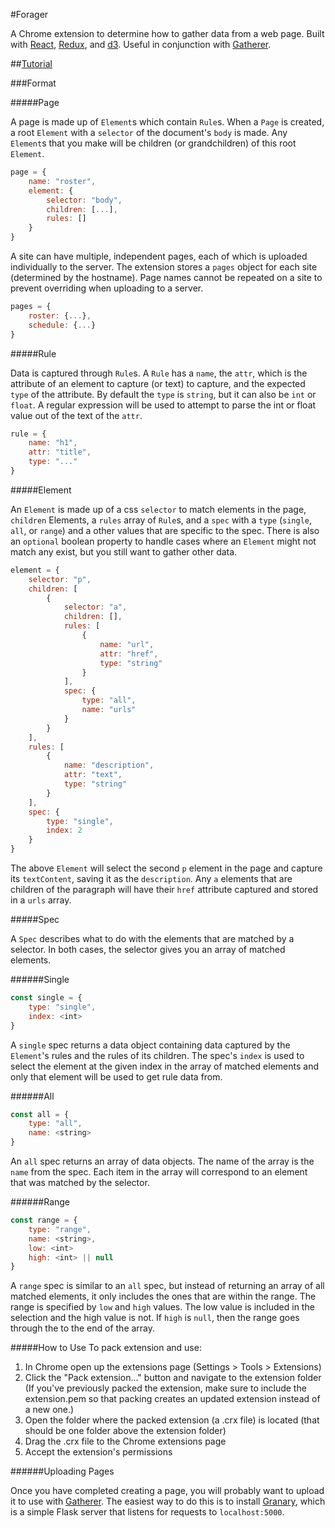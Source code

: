 #Forager

A Chrome extension to determine how to gather data from a web page. Built with [React](https://facebook.github.io/react/), [Redux](http://rackt.org/redux/index.html), and [d3](http://d3js.org/). Useful in conjunction with [Gatherer](https://github.com/pshrmn/gatherer).

##[Tutorial](http://www.pshrmn.com/tutorials/forager/)

###Format

#####Page

A page is made up of `Element`s which contain `Rule`s. When a `Page` is created, a root `Element` with a `selector` of the document's `body` is made. Any `Element`s that you make will be children (or grandchildren) of this root `Element`.

```javascript
page = {
    name: "roster",
    element: {
        selector: "body",
        children: [...],
        rules: []
    }
}
```

A site can have multiple, independent pages, each of which is uploaded individually to the server. The extension stores a `pages` object for each site (determined by the hostname). Page names cannot be repeated on a site to prevent overriding when uploading to a server.

```javascript
pages = {
    roster: {...},
    schedule: {...}
}
```

#####Rule

Data is captured through `Rule`s. A `Rule` has a `name`, the `attr`, which is the attribute of an element to capture (or text) to capture, and the expected `type` of the attribute. By default the `type` is `string`, but it can also be `int` or `float`. A regular expression will be used to attempt to parse the int or float value out of the text of the `attr`.

```javascript
rule = {
    name: "h1",
    attr: "title",
    type: "..."
}
```

#####Element

An `Element` is made up of a css `selector` to match elements in the page, `children` Elements, a `rules` array of `Rule`s, and a `spec` with a `type` (`single`, `all`, or `range`) and a other values that are specific to the spec. There is also an `optional` boolean property to handle cases where an `Element` might not match any exist, but you still want to gather other data.

```javascript
element = {
    selector: "p",
    children: [
        {
            selector: "a",
            children: [],
            rules: [
                {
                    name: "url",
                    attr: "href",
                    type: "string"
                }
            ],
            spec: {
                type: "all",
                name: "urls"
            }
        }
    ],
    rules: [
        {
            name: "description",
            attr: "text",
            type: "string"
        }
    ],
    spec: {
        type: "single",
        index: 2
    }
}
```

The above `Element` will select the second `p` element in the page and capture its `textContent`, saving it as the `description`. Any `a` elements that are children of the paragraph will have their `href` attribute captured and stored in a `urls` array.

#####Spec

A `Spec` describes what to do with the elements that are matched by a selector. In both cases, the selector gives you an array of matched elements.

######Single

```javascript
const single = {
    type: "single",
    index: <int>
}
```

A `single` spec returns a data object containing data captured by the `Element`'s rules and the rules of its children. The spec's `index` is used to select the element at the given index in the array of matched elements and only that element will be used to get rule data from.

######All

```javascript
const all = {
    type: "all",
    name: <string>
}
```
An `all` spec returns an array of data objects. The name of the array is the `name` from the spec. Each item in the array will correspond to an element that was matched by the selector.

######Range

```javascript
const range = {
    type: "range",
    name: <string>,
    low: <int>
    high: <int> || null
}
```

A `range` spec is similar to an `all` spec, but instead of returning an array of all matched elements, it only includes the ones that are within the range. The range is specified by `low` and `high` values. The low value is included in the selection and the high value is not. If `high` is `null`, then the range goes through the to the end of the array.


#####How to Use
To pack extension and use:

1. In Chrome open up the extensions page (Settings > Tools > Extensions)
2. Click the "Pack extension..." button and navigate to the extension folder (If you've previously packed the extension, make sure to include the extension.pem so that packing creates an updated extension instead of a new one.)
3. Open the folder where the packed extension (a .crx file) is located (that should be one folder above the extension folder)
4. Drag the .crx file to the Chrome extensions page
5. Accept the extension's permissions

######Uploading Pages

Once you have completed creating a page, you will probably want to upload it to use with [Gatherer](https://github.com/pshrmn/gatherer). The easiest way to do this is to install [Granary](https://github.com/pshrmn/granary), which is a simple Flask server that listens for requests to `localhost:5000`.
